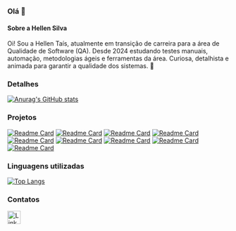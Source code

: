 ### Olá 👋

#### Sobre a Hellen Silva
Oi! Sou a Hellen Taís, atualmente em transição de carreira para a área de Qualidade de Software (QA). Desde 2024 estudando testes manuais, automação, metodologias ágeis e ferramentas da área.
Curiosa, detalhista e animada para garantir a qualidade dos sistemas. 🚀

### Detalhes

[![Anurag's GitHub stats](https://github-readme-stats.vercel.app/api?username=taistj3&show_icons=true&theme=dark)](https://github.com/anuraghazra/github-readme-stats)

### Projetos

[![Readme Card](https://github-readme-stats.vercel.app/api/pin/?username=taistj3&repo=Exercicio_javaScript&theme=dark)](https://github.com/taistj3/Exercicio_javaScript.git)
[![Readme Card](https://github-readme-stats.vercel.app/api/pin/?username=taistj3&repo=Teste-de-acessibilidade&theme=dark)](https://github.com/taistj3/Teste-de-acessibilidade.git)
[![Readme Card](https://github-readme-stats.vercel.app/api/pin/?username=taistj3&repo=Primeiro-Teste-automatizado&theme=dark)](https://github.com/taistj3/Primeiro-Teste-automatizado.git)
[![Readme Card](https://github-readme-stats.vercel.app/api/pin/?username=taistj3&repo=Teste-API-ServeRest-Postman&theme=dark)](https://github.com/taistj3/Teste-API-ServeRest-Postman.git)
[![Readme Card](https://github-readme-stats.vercel.app/api/pin/?username=taistj3&repo=Teste-de-API-automatizado&theme=dark)](https://github.com/taistj3/Teste-de-API-automatizado.git)
[![Readme Card](https://github-readme-stats.vercel.app/api/pin/?username=taistj3&repo=Teste-E2E-automatizado&theme=dark)](https://github.com/taistj3/Teste-E2E-automatizado.git)
[![Readme Card](https://github-readme-stats.vercel.app/api/pin/?username=taistj3&repo=Teste-de-performance&theme=dark)](https://github.com/taistj3/Teste-de-performance.git)
[![Readme Card](https://github-readme-stats.vercel.app/api/pin/?username=taistj3&repo=Exercicio-BDD-Gherkin&theme=dark)](https://github.com/taistj3/Exercicio-BDD-Gherkin.git)
[![Readme Card](https://github-readme-stats.vercel.app/api/pin/?username=taistj3&repo=PageObjects_AppActions_no_Cypress&theme=dark)](https://github.com/taistj3/PageObjects_AppActions_no_Cypress.git)

### Linguagens utilizadas

[![Top Langs](https://github-readme-stats.vercel.app/api/top-langs/?username=taistj3&layout=compact)](https://github.com/anuraghazra/github-readme-stats)

### Contatos

[<img src='https://img.shields.io/badge/LinkedIn-0077B5?style=for-the-badge&logo=linkedin&logoColor=white' alt='Linkedin' height='30'>](https://www.linkedin.com/in/hellen-silva-qa/)
